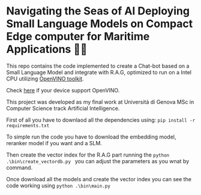 # Navigating the Seas of AI Deploying Small Language Models on Compact Edge computer for Maritime Applications 🌊⛵

This repo contains the code implemented to create a Chat-bot based on a Small Language Model and integrate with R.A.G, optimized to run on a Intel CPU utilizing [OpenVINO toolkit]( https://github.com/openvinotoolkit/openvino). 

Check [here](https://docs.openvino.ai/2024/about-openvino/release-notes-openvino/system-requirements.html) if your device support OpenVINO.

This project was developed as my final work at Università di Genova MSc in Computer Science track Artificial Intelligence.

First of all you have to downlaod all the dependencies using: ```
pip install -r requirements.txt ```

To simple run the code you have to download the embedding model, reranker model if you want and a SLM.

Then create the vector index for the R.A.G part running the ```python .\bin\create_vectordb.py ``` you can adjust the parameters as you wnat by command.

Once download all the models and create the vector index you can see the code working using ``` python .\bin\main.py ```

